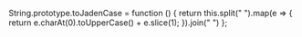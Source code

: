 String.prototype.toJadenCase = function () {
  return this.split(" ").map(e => {
      return e.charAt(0).toUpperCase() + e.slice(1);
    }).join(" ")
};
